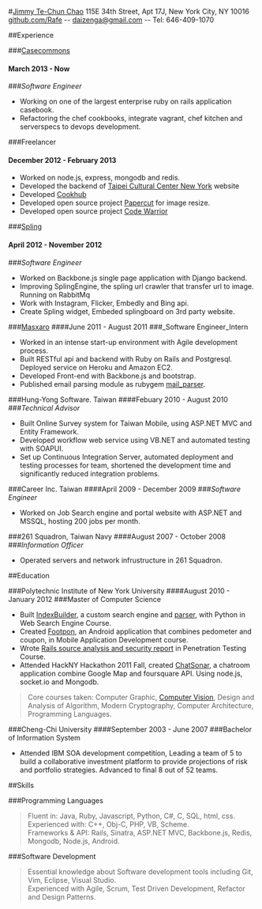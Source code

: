 #[Jimmy Te-Chun Chao](http://neethack.com)
115E 34th Street, Apt 17J, New York City, NY 10016  
[github.com/Rafe](http://github.com/Rafe) -- [daizenga@gmail.com](mailto:daizenga@gmail.com) --  Tel: 646-409-1070 

##Experience

###[Casecommons]
#### March 2013 - Now
###_Software Engineer_

* Working on one of the largest enterprise ruby on rails application casebook.
* Refactoring the chef cookbooks, integrate vagrant, chef kitchen and serverspecs to devops development.

###Freelancer
#### December 2012 - February 2013

* Worked on node.js, express, mongodb and redis.
* Developed the backend of [Taipei Cultural Center New York] website
* Developed [Cookhub]
* Developed open source project [Papercut] for image resize.
* Developed open source project [Code Warrior]

###[Spling]
#### April 2012 - November 2012
###_Software Engineer_

* Worked on Backbone.js single page application with Django backend.
* Improving SplingEngine, the spling url crawler that transfer url to image. Running on RabbitMq
* Work with Instagram, Flicker, Embedly and Bing api.
* Create Spling widget, Embeded splingboard on 3rd party website.

###[Masxaro]
####June 2011 - August 2011
###_Software Engineer_Intern

* Worked in an intense start-up environment with Agile development process.
* Built RESTful api and backend with Ruby on Rails and Postgresql. Deployed service on Heroku and Amazon EC2.
* Developed Front-end with Backbone.js and bootstrap.
* Published email parsing module as rubygem [mail_parser].

###Hung-Yong Software. Taiwan
####Febuary 2010 - August 2010 
###_Technical Advisor_

* Built Online Survey system for Taiwan Mobile, using ASP.NET MVC and Entity Framework.
* Developed workflow web service using VB.NET and automated testing with SOAPUI.
* Set up Continuous Integration Server, automated deployment and testing processes for team, shortened the development time and significantly reduced integration problems.

###Career Inc. Taiwan
####April 2009 - December 2009
###_Software Engineer_

* Worked on Job Search engine and portal website with ASP.NET and MSSQL, hosting 200 jobs per month.

###261 Squadron, Taiwan Navy
####August 2007 - October 2008
###_Information Officer_

* Operated servers and network infrustructure in 261 Squadron.

##Education

###Polytechnic Institute of New York University
####August 2010 - January 2012
###Master of Computer Science

* Built [IndexBuilder], a custom search engine and [parser], with Python in Web Search Engine Course.
* Created [Footpon], an Android application that combines pedometer and coupon, in Mobile Application Development course.
* Wrote [Rails source analysis and security report] in Penetration Testing Course.  
* Attended HackNY Hackathon 2011 Fall, created [ChatSonar], a chatroom application combine Google Map and foursquare API. Using node.js, socket.io and Mongodb.  

> Core courses taken: Computer Graphic, [Computer Vision], Design and Analysis of Algorithm, Modern Cryptography, Computer Architecture, Programming Languages.   

###Cheng-Chi University
####September 2003 - June 2007
###Bachelor of Information System

* Attended IBM SOA development competition, Leading a team of 5 to build a collaborative investment platform to provide projections of risk and portfolio strategies. Advanced to final 8 out of 52 teams.

##Skills

###Programming Languages

> Fluent in: Java, Ruby, Javascript, Python, C#, C, SQL, html, css.     
> Experienced with: C++, Obj-C, PHP, VB, Scheme.  
> Frameworks & API: Rails, Sinatra, ASP.NET MVC, Backbone.js, Redis, Mongodb, Node.js, Android.  
  
###Software Development
> Essential knowledge about Software development tools including Git, Vim, Eclipse, Visual Studio.  
> Experienced with Agile, Scrum, Test Driven Development, Refactor and Design Patterns.

[parser]: https://github.com/Rafe/Crow 
[Footpon]: http://neethack.com/Footpon/
[Computer Vision]: https://github.com/Rafe/Simple-OCR
[Rails Source analysis and security report]: https://github.com/Rafe/rails_security
[masxaro]: http://masxaro.herokuapp.com/
[mail_parser]: http://github.com/Rafe/mail_parser
[indexbuilder]: https://github.com/Rafe/IndexEngine
[Chatsonar]: https://github.com/Rafe/sonar
[Spling]: http://spling.com
[Cookhub]: http://cookhub.herokuapp.com
[Papercut]: http://github.com/Rafe/papercut
[Code Warrior]: http://code-warrior.herokuapp.com
[Casecommons]: http://casecommons.org
[Taipei Cultural Center New York]: http://www.tpecc.org/
